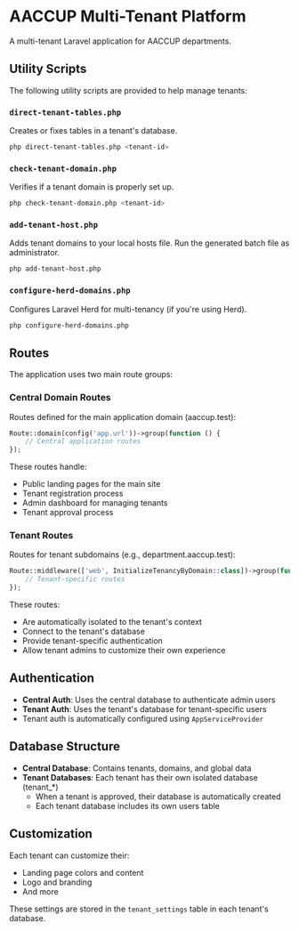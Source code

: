 # AACCUP Multi-Tenant Platform

A multi-tenant Laravel application for AACCUP departments.

## Utility Scripts

The following utility scripts are provided to help manage tenants:

### `direct-tenant-tables.php`

Creates or fixes tables in a tenant's database.

```bash
php direct-tenant-tables.php <tenant-id>
```

### `check-tenant-domain.php`

Verifies if a tenant domain is properly set up.

```bash
php check-tenant-domain.php <tenant-id>
```

### `add-tenant-host.php`

Adds tenant domains to your local hosts file. Run the generated batch file as administrator.

```bash
php add-tenant-host.php
```

### `configure-herd-domains.php`

Configures Laravel Herd for multi-tenancy (if you're using Herd).

```bash
php configure-herd-domains.php
```

## Routes

The application uses two main route groups:

### Central Domain Routes

Routes defined for the main application domain (aaccup.test):

```php
Route::domain(config('app.url'))->group(function () {
    // Central application routes
});
```

These routes handle:
- Public landing pages for the main site
- Tenant registration process
- Admin dashboard for managing tenants
- Tenant approval process

### Tenant Routes

Routes for tenant subdomains (e.g., department.aaccup.test):

```php
Route::middleware(['web', InitializeTenancyByDomain::class])->group(function () {
    // Tenant-specific routes
});
```

These routes:
- Are automatically isolated to the tenant's context
- Connect to the tenant's database
- Provide tenant-specific authentication
- Allow tenant admins to customize their own experience

## Authentication

- **Central Auth**: Uses the central database to authenticate admin users
- **Tenant Auth**: Uses the tenant's database for tenant-specific users
- Tenant auth is automatically configured using `AppServiceProvider`

## Database Structure

- **Central Database**: Contains tenants, domains, and global data
- **Tenant Databases**: Each tenant has their own isolated database (tenant_*)
  - When a tenant is approved, their database is automatically created
  - Each tenant database includes its own users table

## Customization

Each tenant can customize their:
- Landing page colors and content
- Logo and branding
- And more

These settings are stored in the `tenant_settings` table in each tenant's database. 